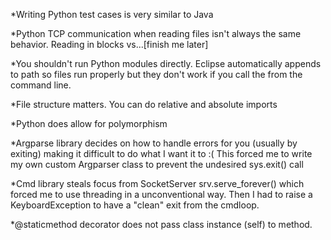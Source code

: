 *Writing Python test cases is very similar to Java

*Python TCP communication when reading files isn't always the same behavior.
 Reading in blocks vs...[finish me later]
 
*You shouldn't run Python modules directly. Eclipse automatically appends to path
 so files run properly but they don't work if you call the from the command line.

*File structure matters. You can do relative and absolute imports
 
*Python does allow for polymorphism

*Argparse library decides on how to handle errors for you (usually by exiting) making 
 it difficult to do what I want it to :( This forced me to write my own custom Argparser
 class to prevent the undesired sys.exit() call

*Cmd library steals focus from SocketServer srv.serve_forever() which forced me to 
 use threading in a unconventional way. Then I had to raise a KeyboardException to 
 have a "clean" exit from the cmdloop. 

*@staticmethod decorator does not pass class instance (self) to method. 
